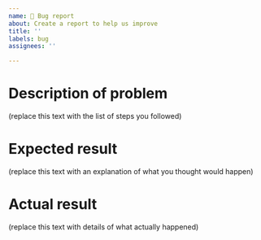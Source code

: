 ```yaml
---
name: 🐛 Bug report
about: Create a report to help us improve
title: ''
labels: bug
assignees: ''

---
```


# Description of problem

(replace this text with the list of steps you followed)

# Expected result

(replace this text with an explanation of what you thought would happen)

# Actual result

(replace this text with details of what actually happened)
